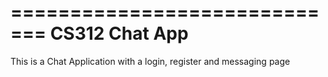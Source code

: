 =============================
CS312 Chat App
=============================

This is a Chat Application with a login, register and messaging page